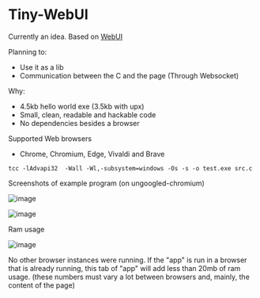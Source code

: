 # Tiny-WebUI
Currently an idea. Based on [WebUI](https://github.com/alifcommunity/webui)

Planning to:
- Use it as a lib
- Communication between the C and the page (Through Websocket)

Why:
- 4.5kb hello world exe (3.5kb with upx)
- Small, clean, readable and hackable code
- No dependencies besides a browser

Supported Web browsers
- Chrome, Chromium, Edge, Vivaldi and Brave
```
tcc -lAdvapi32  -Wall -Wl,-subsystem=windows -Os -s -o test.exe src.c
```

Screenshots of example program (on ungoogled-chromium)

![image](https://user-images.githubusercontent.com/34981798/228994403-0d55a038-add7-42e2-a669-a910c679794e.png)

![image](https://user-images.githubusercontent.com/34981798/228993821-35cfc0a6-3b86-4f22-8662-49b16371c71f.png)


Ram usage

![image](https://user-images.githubusercontent.com/34981798/228827631-e2b518ce-9940-4cac-a9a7-678467be415f.png)

No other browser instances were running. If the "app" is run in a browser that is already running, this tab of "app" will add less than 20mb of ram usage. (these numbers must vary a lot between browsers and, mainly, the content of the page)
